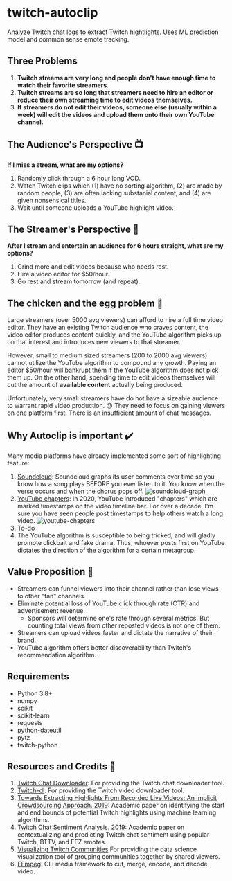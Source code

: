 # twitch-autoclip
Analyze Twitch chat logs to extract Twitch hightlights. Uses ML prediction model and common sense emote tracking.

## Three Problems
1. **Twitch streams are very long and people don't have enough time to watch their favorite streamers.**
2. **Twitch streams are so long that streamers need to hire an editor or reduce their own streaming time to edit videos themselves.**
3. **If streamers do not edit their videos, someone else (usually within a week) will edit the videos and upload them onto their own YouTube channel.**

## The Audience's Perspective :tv:
**If I miss a stream, what are my options?**
  1. Randomly click through a 6 hour long VOD.
  2. Watch Twitch clips which (1) have no sorting algorithm, (2) are made by random people, (3) are often lacking substanial content, and (4) are given nonsensical titles.
  3. Wait until someone uploads a YouTube highlight video.

## The Streamer's Perspective :movie_camera:
**After I stream and entertain an audience for 6 hours straight, what are my options?**
  1. Grind more and edit videos because who needs rest.
  2. Hire a video editor for $50/hour.
  3. Go rest and stream tomorrow (and repeat).

## The chicken and the egg problem :hatching_chick:
Large streamers (over 5000 avg viewers) can afford to hire a full time video editor. They have an existing Twitch audience who craves content, the video editor produces content quickly, and the YouTube algorithm picks up on that interest and introduces new viewers to that streamer.

However, small to medium sized streamers (200 to 2000 avg viewers) cannot utilize the YouTube algorithm to compound any growth. Paying an editor $50/hour will bankrupt them if the YouTube algorithm does not pick them up. On the other hand, spending time to edit videos themselves will cut the amount of **available content** actually being produced.

Unfortunately, very small streamers have do not have a sizeable audience to warrant rapid video production. :sweat: They need to focus on gaining viewers on one platform first. There is an insufficient amount of chat messages.

## Why Autoclip is important :heavy_check_mark:
Many media platforms have already implemented some sort of highlighting feature:
1. [Soundcloud](https://soundcloud.com/discover/sets/charts-top:pop:us): Soundcloud graphs its user comments over time so you know how a song plays BEFORE you ever listen to it. You know when the verse occurs and when the chorus pops off.
![soundcloud-graph](https://i.imgur.com/CseTog0.png)
2. [YouTube chapters](https://www.youtube.com/watch?v=93M1l_nrhpQ): In 2020, YouTube introduced "chapters" which are marked timestamps on the video timeline bar. For over a decade, I'm sure you have seen people post timestamps to help others watch a long video.
![youtube-chapters](https://i.imgur.com/heqZcKw.png)
3. To-do
4. The YouTube algorithm is susceptible to being tricked, and will gladly promote clickbait and fake drama. Thus, whoever posts first on YouTube dictates the direction of the algorithm for a certain metagroup.

## Value Proposition :rocket:
* Streamers can funnel viewers into their channel rather than lose views to other "fan" channels.
* Eliminate potential loss of YouTube click through rate (CTR) and advertisement revenue.
  * Sponsors will determine one's rate through several metrics. But counting total views from other reposted videos is not one of them.
* Streamers can upload videos faster and dictate the narrative of their brand.
* YouTube algorithm offers better discoverability than Twitch's recommendation algorithm.

## Requirements
* Python 3.8+
* numpy
* scikit
* scikit-learn
* requests
* python-dateutil
* pytz
* twitch-python

## Resources and Credits :memo:
1. [Twitch Chat Downloader](https://github.com/PetterKraabol/Twitch-Chat-Downloader): For providing the Twitch chat downloader tool.
2. [Twitch-dl](https://github.com/ihabunek/twitch-dl): For providing the Twitch video downloader tool.
3. [Towards Extracting Highlights From Recorded Live Videos: An Implicit Crowdsourcing Approach. 2019](http://www.sfu.ca/~ruochenj/files/papers/Lightor_paper.pdf): Academic paper on identifying the start and end bounds of potential Twitch highlights using machine learning algorithms.
4. [Twitch Chat Sentiment Analysis. 2019](https://run.unl.pt/bitstream/10362/95285/1/TGI0288.pdf): Academic paper on contextualizing and predicting Twitch chat sentiment using popular Twitch, BTTV, and FFZ emotes.
5. [Visualizing Twitch Communities](https://github.com/KiranGershenfeld/VisualizingTwitchCommunities) For providing the data science visualization tool of grouping communities together by shared viewers.
6. [FFmpeg](https://www.ffmpeg.org/): CLI media framework to cut, merge, encode, and decode video.
